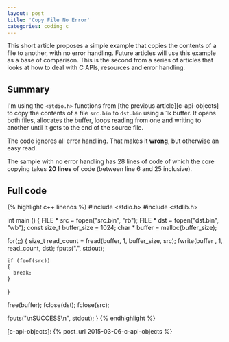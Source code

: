 ```yaml
---
layout: post
title: 'Copy File No Error'
categories: coding c
---
```


This short article proposes a simple example that copies the contents of a file
to another, with no error handling. Future articles will use this example as a
base of comparison. This is the second from a series of articles that looks at
how to deal with C APIs, resources and error handling.


## Summary

I'm using the `<stdio.h>` functions from [the previous article][c-api-objects]
to copy the contents of a file `src.bin` to `dst.bin` using a 1k buffer. It
opens both files, allocates the buffer, loops reading from one and writing to
another until it gets to the end of the source file.

The code ignores all error handling. That makes it **wrong**, but otherwise an
easy read.

The sample with no error handling has 28 lines of code of which the core
copying takes **20 lines** of code (between line 6 and 25 inclusive).


## Full code

{% highlight c++ linenos %}
#include <stdio.h>
#include <stdlib.h>

int main ()
{
  FILE * src = fopen("src.bin", "rb");
  FILE * dst = fopen("dst.bin", "wb");
  const size_t buffer_size = 1024;
  char * buffer = malloc(buffer_size);

  for(;;)
  {
    size_t read_count = fread(buffer, 1, buffer_size, src);
    fwrite(buffer , 1, read_count, dst);
    fputs(".", stdout);

    if (feof(src))
    {
      break;
    }
  }

  free(buffer);
  fclose(dst);
  fclose(src);

  fputs("\nSUCCESS\n", stdout);
}
{% endhighlight %}


[c-api-objects]:    {% post_url 2015-03-06-c-api-objects %}
